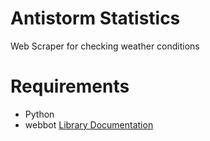 # Antistorm Statistics
Web Scraper for checking weather conditions

# Requirements
- Python
- webbot [Library Documentation](https://webbot.readthedocs.io/en/latest/webbot.html)